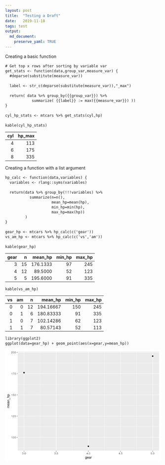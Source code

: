 ```yaml
---
layout: post
title:  "Testing a Draft"
date:   2019-11-18
tags: test
output: 
  md_document:
    preserve_yaml: TRUE
---
```


Creating a basic function

    # Get top x rows after sorting by variable var
    get_stats <- function(data,group_var,measure_var) {
      #deparse(substitute(measure_var))
      
      label <- str_c(deparse(substitute(measure_var)),"_max")
      
      return( data %>% group_by({{group_var}}) %>%
                summarize( {{label}} := max({{measure_var}}) ))
    }

    cyl_hp_stats <- mtcars %>% get_stats(cyl,hp)

    kable(cyl_hp_stats)

<table>
<thead>
<tr class="header">
<th style="text-align: right;">cyl</th>
<th style="text-align: right;">hp_max</th>
</tr>
</thead>
<tbody>
<tr class="odd">
<td style="text-align: right;">4</td>
<td style="text-align: right;">113</td>
</tr>
<tr class="even">
<td style="text-align: right;">6</td>
<td style="text-align: right;">175</td>
</tr>
<tr class="odd">
<td style="text-align: right;">8</td>
<td style="text-align: right;">335</td>
</tr>
</tbody>
</table>

Creating a function with a list argument

    hp_calc <- function(data,variables) {
      variables <- rlang::syms(variables)
      
      return(data %>% group_by(!!!variables) %>%
               summarize(n=n(),
                         mean_hp=mean(hp),
                         min_hp=min(hp),
                         max_hp=max(hp))
             )
    }
     
    gear_hp <- mtcars %>% hp_calc(c('gear')) 
    vs_am_hp <- mtcars %>% hp_calc(c('vs','am')) 

    kable(gear_hp)

<table>
<thead>
<tr class="header">
<th style="text-align: right;">gear</th>
<th style="text-align: right;">n</th>
<th style="text-align: right;">mean_hp</th>
<th style="text-align: right;">min_hp</th>
<th style="text-align: right;">max_hp</th>
</tr>
</thead>
<tbody>
<tr class="odd">
<td style="text-align: right;">3</td>
<td style="text-align: right;">15</td>
<td style="text-align: right;">176.1333</td>
<td style="text-align: right;">97</td>
<td style="text-align: right;">245</td>
</tr>
<tr class="even">
<td style="text-align: right;">4</td>
<td style="text-align: right;">12</td>
<td style="text-align: right;">89.5000</td>
<td style="text-align: right;">52</td>
<td style="text-align: right;">123</td>
</tr>
<tr class="odd">
<td style="text-align: right;">5</td>
<td style="text-align: right;">5</td>
<td style="text-align: right;">195.6000</td>
<td style="text-align: right;">91</td>
<td style="text-align: right;">335</td>
</tr>
</tbody>
</table>

    kable(vs_am_hp)

<table>
<thead>
<tr class="header">
<th style="text-align: right;">vs</th>
<th style="text-align: right;">am</th>
<th style="text-align: right;">n</th>
<th style="text-align: right;">mean_hp</th>
<th style="text-align: right;">min_hp</th>
<th style="text-align: right;">max_hp</th>
</tr>
</thead>
<tbody>
<tr class="odd">
<td style="text-align: right;">0</td>
<td style="text-align: right;">0</td>
<td style="text-align: right;">12</td>
<td style="text-align: right;">194.16667</td>
<td style="text-align: right;">150</td>
<td style="text-align: right;">245</td>
</tr>
<tr class="even">
<td style="text-align: right;">0</td>
<td style="text-align: right;">1</td>
<td style="text-align: right;">6</td>
<td style="text-align: right;">180.83333</td>
<td style="text-align: right;">91</td>
<td style="text-align: right;">335</td>
</tr>
<tr class="odd">
<td style="text-align: right;">1</td>
<td style="text-align: right;">0</td>
<td style="text-align: right;">7</td>
<td style="text-align: right;">102.14286</td>
<td style="text-align: right;">62</td>
<td style="text-align: right;">123</td>
</tr>
<tr class="even">
<td style="text-align: right;">1</td>
<td style="text-align: right;">1</td>
<td style="text-align: right;">7</td>
<td style="text-align: right;">80.57143</td>
<td style="text-align: right;">52</td>
<td style="text-align: right;">113</td>
</tr>
</tbody>
</table>

    library(ggplot2)
    ggplot(data=gear_hp) + geom_point(aes(x=gear,y=mean_hp))

![](/rmd_images/2019-11-20-rlang-demo/unnamed-chunk-5-1.png)
